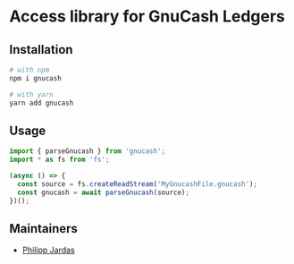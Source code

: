 # Access library for GnuCash Ledgers

## Installation

```bash
# with npm
npm i gnucash

# with yarn
yarn add gnucash
```

## Usage

```typescript
import { parseGnucash } from 'gnucash';
import * as fs from 'fs';

(async () => {
  const source = fs.createReadStream('MyGnucashFile.gnucash');
  const gnucash = await parseGnucash(source);
})();
```

## Maintainers

- [Philipp Jardas](https://github.com/phjardas)

